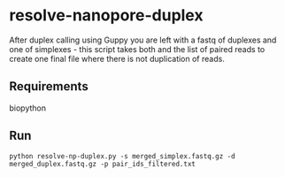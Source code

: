 # resolve-nanopore-duplex
After duplex calling using Guppy you are left with a fastq of duplexes and one of simplexes - this script takes both and the list of paired reads to create one final file where there is not duplication of reads.

## Requirements
biopython

## Run
`python resolve-np-duplex.py -s merged_simplex.fastq.gz -d merged_duplex.fastq.gz -p pair_ids_filtered.txt`
